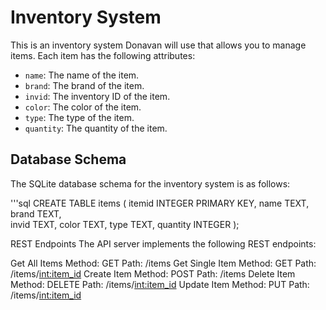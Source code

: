 # Inventory System

This is an inventory system Donavan will use that allows you to manage items. Each item has the following attributes:

- `name`: The name of the item.
- `brand`: The brand of the item.
- `invid`: The inventory ID of the item.
- `color`: The color of the item.
- `type`: The type of the item.
- `quantity`: The quantity of the item.

## Database Schema

The SQLite database schema for the inventory system is as follows:

'''sql
CREATE TABLE items (
    itemid INTEGER PRIMARY KEY, 
    name TEXT, 
    brand TEXT, 	
    invid TEXT, 
    color TEXT, 
    type TEXT, 
    quantity INTEGER
);



REST Endpoints
The API server implements the following REST endpoints:

Get All Items
  Method: GET
  Path: /items
Get Single Item
  Method: GET
  Path: /items/<int:item_id>
Create Item
  Method: POST
  Path: /items
Delete Item
  Method: DELETE
  Path: /items/<int:item_id>
Update Item
  Method: PUT
  Path: /items/<int:item_id>
